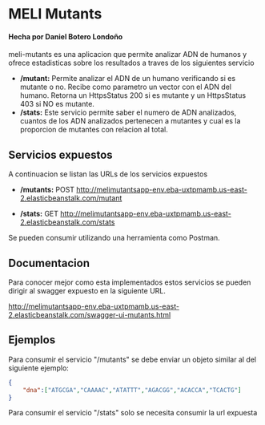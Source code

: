 # MELI Mutants
#### Hecha por Daniel Botero Londoño
meli-mutants es una aplicacion que permite analizar ADN de humanos 
y ofrece estadisticas sobre los resultados a traves de los siguientes servicio

* **/mutant:** Permite analizar el ADN de un humano verificando si es mutante o no. Recibe como parametro un vector con el ADN del humano. Retorna un HttpsStatus 200 si es mutante y un HttpsStatus 403 si NO es mutante.
* **/stats:** Este servicio permite saber el numero de ADN analizados, cuantos de los ADN analizados pertenecen a mutantes y cual es la proporcion de mutantes con relacion al total.

## Servicios expuestos

A continuacion se listan las URLs de los servicios expuestos 

* **/mutants:** POST http://melimutantsapp-env.eba-uxtpmamb.us-east-2.elasticbeanstalk.com/mutant

* **/stats:** GET http://melimutantsapp-env.eba-uxtpmamb.us-east-2.elasticbeanstalk.com/stats


Se pueden consumir utilizando una herramienta como Postman.

## Documentacion

Para conocer mejor como esta implementados estos servicios se pueden dirigir
al swagger expuesto en la siguiente URL.  

http://melimutantsapp-env.eba-uxtpmamb.us-east-2.elasticbeanstalk.com/swagger-ui-mutants.html

## Ejemplos

Para consumir el servicio "/mutants" se debe enviar un objeto similar al del siguiente ejemplo:

```json
{
    "dna":["ATGCGA","CAAAAC","ATATTT","AGACGG","ACACCA","TCACTG"]
}
```

Para consumir el servicio "/stats" solo se necesita consumir la url expuesta